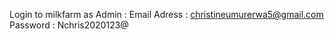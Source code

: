 Login to milkfarm as Admin : 
Email Adress : christineumurerwa5@gmail.com
Password : Nchris2020123@
